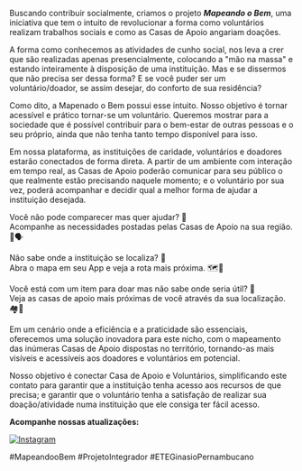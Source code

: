 Buscando contribuir socialmente, criamos o projeto ***Mapeando o Bem***, uma iniciativa que tem o intuito de revolucionar a forma como voluntários realizam trabalhos sociais e como as Casas de Apoio angariam doações. 

A forma como conhecemos as atividades de cunho social, nos leva a crer que são realizadas apenas presencialmente, colocando a "mão na massa" e estando inteiramente à disposição de uma instituição. Mas e se dissermos que não precisa ser dessa forma? E se você puder ser um voluntário/doador, se assim desejar, do conforto de sua residência?

Como dito, a Mapenado o Bem possui esse intuito. Nosso objetivo é tornar acessível e prático tornar-se um voluntário. Queremos mostrar para a sociedade que é possível contribuir para o bem-estar de outras pessoas e o seu próprio, ainda que não tenha tanto tempo disponível para isso.

Em nossa plataforma, as instituições de caridade, voluntários e doadores estarão conectados de forma direta. A partir de um ambiente com interação em tempo real, as Casas de Apoio poderão comunicar para seu público o que realmente estão precisando naquele momento; e o voluntário por sua vez, poderá acompanhar e decidir qual a melhor forma de ajudar a instituição desejada. 

Você não pode comparecer mas quer ajudar? 🤔 <br>
Acompanhe as necessidades postadas pelas Casas de Apoio na sua região. 📱🗣️

Não sabe onde a instituição se localiza? 🤔  <br>
Abra o mapa em seu App e veja a rota mais próxima. 🗺️📍

Você está com um item para doar mas não sabe onde seria útil? 🤔 <br>
Veja as casas de apoio mais próximas de você através da sua localização. 🏘️📍

Em um cenário onde a eficiência e a praticidade são essenciais, oferecemos uma solução inovadora para este nicho, com o mapeamento das inúmeras Casas de Apoio dispostas no território, tornando-as  mais visíveis e acessíveis aos doadores e voluntários em potencial. 

Nosso objetivo é conectar Casa de Apoio e Voluntários, simplificando este contato para garantir que a instituição tenha acesso aos recursos de que precisa; e garantir que o voluntário tenha a satisfação de realizar sua doação/atividade numa instituição que ele consiga ter fácil acesso.

**Acompanhe nossas atualizações:**

[![Instagram](https://img.shields.io/badge/-Instagram-%23E4405F?style=for-the-badge&logo=instagram&logoColor=white)](https://www.instagram.com/mapeandoobem/)

#MapeandooBem #ProjetoIntegrador #ETEGinasioPernambucano

 

